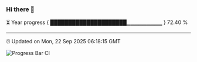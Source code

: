 ### Hi there 👋

⏳ Year progress { █████████████████████▁▁▁▁▁▁▁▁▁ } 72.40 %

---

⏰ Updated on Mon, 22 Sep 2025 06:18:15 GMT

![Progress Bar CI](https://github.com/Shyam-Makwana/GitHub-Actions-Demo/workflows/Progress%20Bar%20CI/badge.svg)
